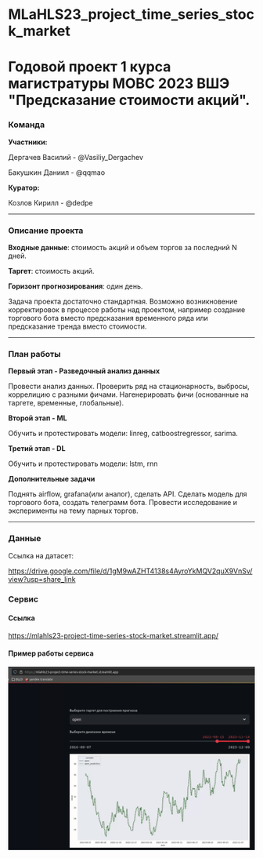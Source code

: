 # MLaHLS23_project_time_series_stock_market

# Годовой проект 1 курса магистратуры МОВС 2023 ВШЭ "Предсказание стоимости акций".

### Команда
**Участники:**

 Дергачев Василий - @Vasiliy_Dergachev
 
 Бакушкин Даниил - @qqmao

**Куратор:**

Козлов Кирилл - @dedpe
***
### Описание проекта
**Входные данные**: стоимость акций и объем торгов за последний N дней. 

**Таргет**: стоимость акций.

**Горизонт прогнозирования**: один день.

Задача проекта достаточно стандартная. Возможно возникновение корректировок в процессе работы над проектом, например создание торгового бота вместо предсказания временного ряда или предсказание тренда вместо стоимости.


***
### План работы
**Первый этап - Разведочный анализ данных**

Провести анализ данных. Проверить ряд на стационарность, выбросы, коррелицию с разными фичами. Нагенерировать фичи (основанные на таргете, временные, глобальные).

**Второй этап - ML**

Обучить и протестировать модели: linreg, catboostregressor, sarima.

**Третий этап - DL**

Обучить и протестировать модели: lstm, rnn

**Дополнительные задачи**

Поднять airflow, grafana(или аналог), сделать API. Сделать модель для торгового бота, создать телеграмм бота. Провести исследование и эксперименты на тему парных торгов.


***
### Данные
Ссылка на датасет:

https://drive.google.com/file/d/1gM9wAZHT4138s4AyroYkMQV2quX9VnSv/view?usp=share_link



### Сервис
#### Ссылка
https://mlahls23-project-time-series-stock-market.streamlit.app/
#### Пример работы сервиса
![](https://github.com/d-vasily/MLaHLS23_project_time_series_stock_market/blob/main/how_it_works.gif)
